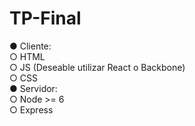 # TP-Final

● Cliente:  
○ HTML  
○ JS (Deseable utilizar React o Backbone)  
○ CSS  
● Servidor:  
○ Node >= 6  
○ Express  
